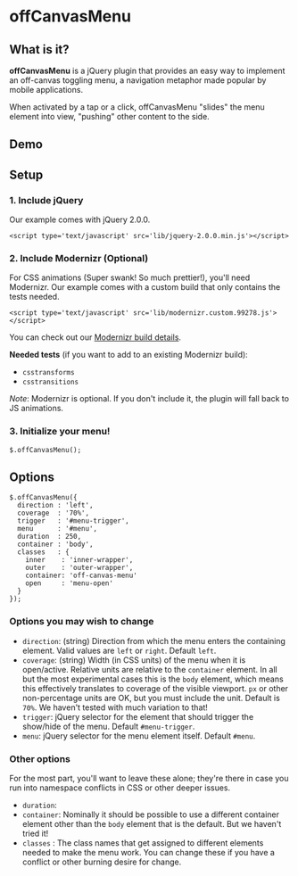 # offCanvasMenu

## What is it?

**offCanvasMenu** is a jQuery plugin that provides an easy way to implement an off-canvas toggling menu, a navigation metaphor made popular by mobile applications. 

When activated by a tap or a click, offCanvasMenu "slides" the menu element into view, "pushing" other content to the side.

## Demo

## Setup

### 1. Include jQuery

Our example comes with jQuery 2.0.0.

    <script type='text/javascript' src='lib/jquery-2.0.0.min.js'></script>

### 2. Include Modernizr (Optional)

For CSS animations (Super swank! So much prettier!), you'll need Modernizr. Our example comes with a custom build that only contains the tests needed.

    <script type='text/javascript' src='lib/modernizr.custom.99278.js'></script>

You can check out our [Modernizr build details](http://modernizr.com/download/#-csstransforms-csstransitions-addtest-prefixed-teststyles-testprop-testallprops-hasevent-prefixes-domprefixes).

**Needed tests** (if you want to add to an existing Modernizr build):

* `csstransforms`
* `csstransitions`

*Note*: Modernizr is optional. If you don't include it, the plugin will fall back to JS animations.

### 3. Initialize your menu!

    $.offCanvasMenu();

## Options

    $.offCanvasMenu({
      direction : 'left',
      coverage  : '70%',
      trigger   : '#menu-trigger',
      menu      : '#menu',
      duration  : 250,
      container : 'body',
      classes   : {
        inner    : 'inner-wrapper',
        outer    : 'outer-wrapper',
        container: 'off-canvas-menu'
        open     : 'menu-open'
      }
    });

### Options you may wish to change

* `direction`: (string) Direction from which the menu enters the containing element. Valid values are `left` or `right`. Default `left`.
* `coverage`: (string) Width (in CSS units) of the menu when it is open/active. Relative units are relative to the `container` element. In all but the most experimental cases this is the `body` element, which means this effectively translates to coverage of the visible viewport. `px` or other non-percentage units are OK, but you must include the unit. Default is `70%`. We haven't tested with much variation to that!
* `trigger`: jQuery selector for the element that should trigger the show/hide of the menu. Default `#menu-trigger`.
* `menu`: jQuery selector for the menu element itself. Default `#menu`.

### Other options

For the most part, you'll want to leave these alone; they're there in case you run into namespace conflicts in CSS or other deeper issues. 

* `duration`: 
* `container`: Nominally it should be possible to use a different container element other than the `body` element that is the default. But we haven't tried it!
* `classes` : The class names that get assigned to different elements needed to make the menu work. You can change these if you have a conflict or other burning desire for change.

